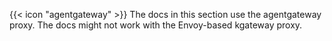 {{< icon "agentgateway" >}} The docs in this section use the agentgateway proxy. The docs might not work with the Envoy-based kgateway proxy.